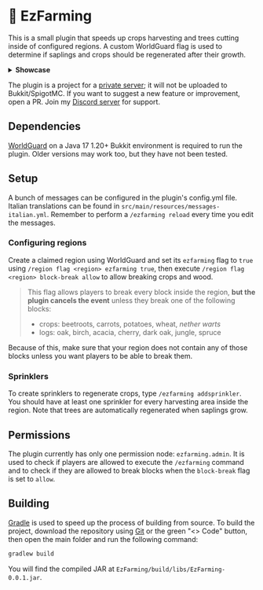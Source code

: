 # 🌾 EzFarming
This is a small plugin that speeds up crops harvesting and trees cutting inside of configured regions. A custom WorldGuard flag is used to determine if saplings and crops should be regenerated after their growth.

<details>
  <summary><strong>Showcase</strong></summary>
  <br>
  
  https://github.com/Remigio07/EzFarming/assets/31587616/c26479bb-90c0-43c6-929f-3d753fe7f549
  
  https://github.com/Remigio07/EzFarming/assets/31587616/fd4f89a4-29fc-43b8-b9ff-12b4bd04ce5e
</details>

The plugin is a project for a [private server](https://www.odysseymc.eu/); it will not be uploaded to Bukkit/SpigotMC.
If you want to suggest a new feature or improvement, open a PR. Join my [Discord server](https://remigio07.me/discord.gg/CPtysXTfQg) for support.

## Dependencies
[WorldGuard](https://dev.bukkit.org/projects/worldguard) on a Java 17 1.20+ Bukkit environment is required to run the plugin. Older versions may work too, but they have not been tested.

## Setup
A bunch of messages can be configured in the plugin's config.yml file. Italian translations can be found in `src/main/resources/messages-italian.yml`.
Remember to perform a `/ezfarming reload` every time you edit the messages.

### Configuring regions
Create a claimed region using WorldGuard and set its `ezfarming` flag to `true` using `/region flag <region> ezfarming true`, then execute `/region flag <region> block-break allow` to allow breaking crops and wood.

> This flag allows players to break every block inside the region, **but the plugin cancels the event** unless they break one of the following blocks:
> - crops: beetroots, carrots, potatoes, wheat, *nether warts*
> - logs: oak, birch, acacia, cherry, dark oak, jungle, spruce

Because of this, make sure that your region does not contain any of those blocks unless you want players to be able to break them.

### Sprinklers
To create sprinklers to regenerate crops, type `/ezfarming addsprinkler`.
You should have at least one sprinkler for every harvesting area inside the region.
Note that trees are automatically regenerated when saplings grow.

## Permissions
The plugin currently has only one permission node: `ezfarming.admin`. It is used to check if players are allowed to execute the `/ezfarming` command and to check if they are allowed to break blocks when the `block-break` flag is set to `allow`.

## Building
[Gradle](https://gradle.org) is used to speed up the process of building from source.
To build the project, download the repository using [Git](https://git-scm.com/downloads) or the green "<> Code" button, then open the main folder and run the following command:
```bat
gradlew build
```
You will find the compiled JAR at `EzFarming/build/libs/EzFarming-0.0.1.jar`.
